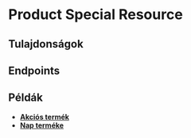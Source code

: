 # Product Special Resource

## Tulajdonságok

<ResourceProperties :resource="'product_special'" :lang="'hu'"/>

## Endpoints

[//]: <> (GET ENDPOINT)
<ResourceEndpoint :resource="'product_special'" :endpoint="'get'" :lang="'hu'">

<template v-slot:responseJSON>

<<< @/docs/fixtures/api/product_special/response/json/get_id.json

</template>

<template v-slot:responseXML>

<<< @/docs/fixtures/api/product_special/response/xml/get_id.xml

</template>

</ResourceEndpoint>

[//]: <> (GETCOLLECTION ENDPOINT)
<ResourceEndpoint :resource="'product_special'" :endpoint="'getCollection'" :lang="'hu'">

<template v-slot:responseJSON>

<<< @/docs/fixtures/api/product_special/response/json/get_page.json

</template>

<template v-slot:responseXML>

<<< @/docs/fixtures/api/product_special/response/xml/get_page.xml

</template>

</ResourceEndpoint>

[//]: <> (POST ENDPOINT)
<ResourceEndpoint :resource="'product_special'" :endpoint="'post'" :lang="'hu'">

<template v-slot:request>

<<< @/docs/fixtures/api/product_special/request/post.json

</template>

<template v-slot:responseJSON>

<<< @/docs/fixtures/api/product_special/response/json/get_id.json

</template>

<template v-slot:responseXML>

<<< @/docs/fixtures/api/product_special/response/xml/get_id.xml

</template>

</ResourceEndpoint>

[//]: <> (PUT ENDPOINT)
<ResourceEndpoint :resource="'product_special'" :endpoint="'put'" :lang="'hu'">

<template v-slot:request>

<<< @/docs/fixtures/api/product_special/request/put.json

</template>

<template v-slot:responseJSON>

<<< @/docs/fixtures/api/product_special/response/json/get_id.json

</template>

<template v-slot:responseXML>

<<< @/docs/fixtures/api/product_special/response/xml/get_id.xml

</template>

</ResourceEndpoint>

[//]: <> (DELETE ENDPOINT)
<ResourceEndpoint :resource="'product_special'" :endpoint="'delete'" :lang="'hu'"/>

## Példák

- [**Akciós termék**](../development/api-examples/01_0_product_special.md)
- [**Nap terméke**](../development/api-examples/01_1_product_special_product_of_day.md)
